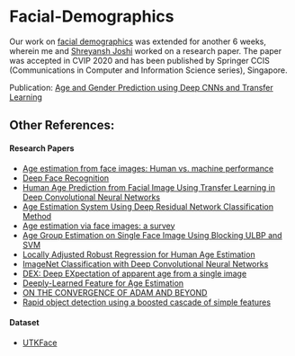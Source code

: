 # Facial-Demographics
Our work on [facial demographics](https://github.com/ShreyanshJoshi/Facial-Demographics-using-CNN) was extended for another 6 weeks, wherein me and [Shreyansh Joshi](https://github.com/ShreyanshJoshi) worked on a research paper. The paper was accepted in CVIP 2020 and has been published by Springer CCIS (Communications in Computer and Information Science series), Singapore.

Publication: [Age and Gender Prediction using Deep CNNs and Transfer Learning](https://link.springer.com/chapter/10.1007%2F978-981-16-1092-9_25)

## Other References:

#### Research Papers 
* [Age estimation from face images: Human vs. machine performance](https://ieeexplore.ieee.org/document/6613022)
* [Deep Face Recognition](http://www.bmva.org/bmvc/2015/papers/paper041/index.html)
* [Human Age Prediction from Facial Image Using Transfer Learning in Deep Convolutional Neural Networks](https://www.researchgate.net/publication/341589749_Human_Age_Prediction_from_Facial_Image_Using_Transfer_Learning_in_Deep_Convolutional_Neural_Networks)
* [Age Estimation System Using Deep Residual Network Classification Method](https://ieeexplore.ieee.org/document/8901521)
* [Age estimation via face images: a survey](https://jivp-eurasipjournals.springeropen.com/articles/10.1186/s13640-018-0278-6)
* [Age Group Estimation on Single Face Image Using Blocking ULBP and SVM](https://www.springerprofessional.de/en/age-group-estimation-on-single-face-image-using-blocking-ulbp-an/4404688)
* [Locally Adjusted Robust Regression for Human Age Estimation](https://ieeexplore.ieee.org/document/4544009)
* [ImageNet Classification with Deep Convolutional Neural Networks](https://papers.nips.cc/paper/4824-imagenet-classification-with-deep-convolutional-neural-networks)
* [DEX: Deep EXpectation of apparent age from a single image](https://data.vision.ee.ethz.ch/cvl/publications/papers/proceedings/eth_biwi_01229.pdf)
* [Deeply-Learned Feature for Age Estimation](https://ieeexplore.ieee.org/document/7045931?arnumber=7045931)
* [ON THE CONVERGENCE OF ADAM AND BEYOND](https://openreview.net/pdf?id=ryQu7f-RZ)
* [Rapid object detection using a boosted cascade of simple features](https://ieeexplore.ieee.org/document/990517)

#### Dataset

* [UTKFace](http://aicip.eecs.utk.edu/wiki/UTKFace)
